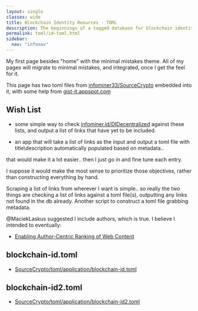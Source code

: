 ```yaml
---
layout: single
classes: wide
title: Blockchain Identity Reources - TOML
description: The beginnings of a tagged database for blockchain identity related resources.
permalink: toml/id-toml.html
sidebar:
  nav: "infonav"
---
```


My first page besides "home" with the minimal mistakes theme. All of my pages will migrate to minimal mistakes, and integrated, once I get the feel for it.

This page has two toml files from [infominer33/SourceCrypto](https://github.com/infominer33/SourceCrypto) embedded into it, with some help from [gist-it.appspot.com](https://gist-it.appspot.com)

## Wish List

* some simple way to check [infominer.id/DIDecentralized](https://infominer.id/DIDecentralized) against these lists, and output a list of links that have yet to be included.

* an app that will take a list of links as the input and output a toml file with title\description automatically populated based on metadata..

that would make it a lot easier.. then I just go in and fine tune each entry.

I suppose it would make the most sense to prioritize those objectives, rather than constructing everything by hand.

Scraping a list of links from wherever I want is simple.. so really the two things are checking a list of links against a toml file(s), outputting any links not found in the db already. Another script to construct a toml file grabbing metadata.

@MaciekLaskus suggested I include authors, which is true. I believe I intended to eventually:

* [Enabling Author-Centric Ranking of Web Content](http://citeseerx.ist.psu.edu/viewdoc/download?doi=10.1.1.397.8960&rep=rep1&type=pdf)

## blockchain-id.toml

* [SourceCrypto/toml/application/blockchain-id.toml](https://github.com/infominer33/SourceCrypto/blob/master/toml/application/blockchain-id.toml)

<script src="https://gist-it.appspot.com/https://github.com/infominer33/SourceCrypto/raw/master/toml/application/blockchain-id.toml"></script>

## blockchain-id2.toml

* [SourceCrypto/toml/application/blockchain-id2.toml](https://github.com/infominer33/SourceCrypto/blob/master/toml/application/blockchain-id2.toml)

<script src="https://gist-it.appspot.com/https://github.com/infominer33/SourceCrypto/raw/master/toml/application/blockchain-id2.toml"></script>
